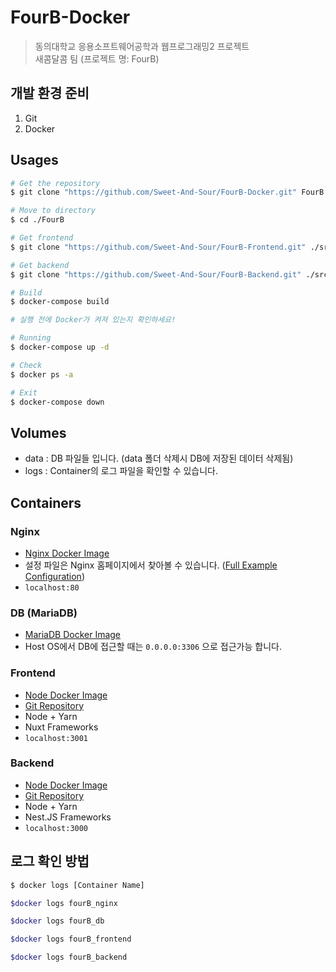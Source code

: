 # FourB-Docker

> 동의대학교 응용소프트웨어공학과 웹프로그래밍2 프로젝트  
> 새콤달콤 팀 (프로젝트 명: FourB)  

## 개발 환경 준비
1. Git
2. Docker

## Usages
```bash
# Get the repository
$ git clone "https://github.com/Sweet-And-Sour/FourB-Docker.git" FourB

# Move to directory
$ cd ./FourB

# Get frontend
$ git clone "https://github.com/Sweet-And-Sour/FourB-Frontend.git" ./src/Frontend

# Get backend
$ git clone "https://github.com/Sweet-And-Sour/FourB-Backend.git" ./src/Backend

# Build
$ docker-compose build
```

```bash
# 실행 전에 Docker가 켜져 있는지 확인하세요!

# Running
$ docker-compose up -d

# Check
$ docker ps -a

# Exit
$ docker-compose down
```

## Volumes
- data : DB 파일들 입니다. (data 폴더 삭제시 DB에 저장된 데이터 삭제됨)
- logs : Container의 로그 파일을 확인할 수 있습니다.

## Containers
### Nginx
- [Nginx Docker Image](https://hub.docker.com/_/nginx)
- 설정 파일은 Nginx 홈페이지에서 찾아볼 수 있습니다. ([Full Example Configuration](https://www.nginx.com/resources/wiki/start/topics/examples/full/))
- `localhost:80`

### DB (MariaDB)
- [MariaDB Docker Image](https://hub.docker.com/_/mariadb)
- Host OS에서 DB에 접근할 때는 `0.0.0.0:3306` 으로 접근가능 합니다.

### Frontend
- [Node Docker Image](https://hub.docker.com/_/node)
- [Git Repository](https://github.com/Sweet-And-Sour/FourB-Frontend)
- Node + Yarn
- Nuxt Frameworks
- `localhost:3001`

### Backend
- [Node Docker Image](https://hub.docker.com/_/node)
- [Git Repository](https://github.com/Sweet-And-Sour/FourB-Backend)
- Node + Yarn
- Nest.JS Frameworks
- `localhost:3000`

## 로그 확인 방법
```bash
$ docker logs [Container Name]
```

```bash
$docker logs fourB_nginx

$docker logs fourB_db

$docker logs fourB_frontend

$docker logs fourB_backend
```
